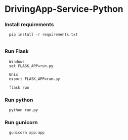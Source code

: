 # DrivingApp-Service-Python

### Install requirements 
```
  pip install -r requirements.txt
 
```

### Run Flask

```
  Windows
  set FLASK_APP=run.py

  Unix
  export FLASK_APP=run.py
```

```
  flask run
```

### Run python

```
  python run.py
```

### Run gunicorn 

```
  gunicorn app:app
```
